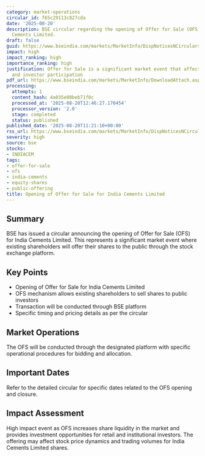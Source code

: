 ```yaml
---
category: market-operations
circular_id: f65c29113c827cda
date: '2025-08-20'
description: BSE circular regarding the opening of Offer for Sale (OFS) for India
  Cements Limited.
draft: false
guid: https://www.bseindia.com/markets/MarketInfo/DispNoticesNCirculars.aspx?Noticeid={CB425A98-AD11-4996-B171-63B091C27018}&noticeno=20250820-23&dt=08/20/2025&icount=23&totcount=47&flag=0
impact: high
impact_ranking: high
importance_ranking: high
justification: Offer for Sale is a significant market event that affects stock liquidity
  and investor participation
pdf_url: https://www.bseindia.com/markets/MarketInfo/DownloadAttach.aspx?id=20250820-23&attachedId=f51b5d48-99eb-476a-9cf6-a42a2198aa8b
processing:
  attempts: 1
  content_hash: 4a035e00beb71f0c
  processed_at: '2025-08-20T12:46:27.170454'
  processor_version: '2.0'
  stage: completed
  status: published
published_date: '2025-08-20T11:21:10+00:00'
rss_url: https://www.bseindia.com/markets/MarketInfo/DispNoticesNCirculars.aspx?Noticeid={CB425A98-AD11-4996-B171-63B091C27018}&noticeno=20250820-23&dt=08/20/2025&icount=23&totcount=47&flag=0
severity: high
source: bse
stocks:
- INDIACEM
tags:
- offer-for-sale
- ofs
- india-cements
- equity-shares
- public-offering
title: Opening of Offer for Sale for India Cements Limited
---
```


## Summary

BSE has issued a circular announcing the opening of Offer for Sale (OFS) for India Cements Limited. This represents a significant market event where existing shareholders will offer their shares to the public through the stock exchange platform.

## Key Points

- Opening of Offer for Sale for India Cements Limited
- OFS mechanism allows existing shareholders to sell shares to public investors
- Transaction will be conducted through BSE platform
- Specific timing and pricing details as per the circular

## Market Operations

The OFS will be conducted through the designated platform with specific operational procedures for bidding and allocation.

## Important Dates

Refer to the detailed circular for specific dates related to the OFS opening and closure.

## Impact Assessment

High impact event as OFS increases share liquidity in the market and provides investment opportunities for retail and institutional investors. The offering may affect stock price dynamics and trading volumes for India Cements Limited shares.